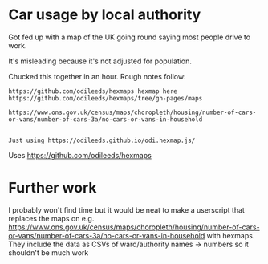 # Car usage by local authority

Got fed up with a map of the UK going round saying most people drive to work.

It's misleading because it's not adjusted for population.

Chucked this together in an hour. Rough notes follow:

```
https://github.com/odileeds/hexmaps hexmap here https://github.com/odileeds/hexmaps/tree/gh-pages/maps

https://www.ons.gov.uk/census/maps/choropleth/housing/number-of-cars-or-vans/number-of-cars-3a/no-cars-or-vans-in-household


Just using https://odileeds.github.io/odi.hexmap.js/
```

Uses https://github.com/odileeds/hexmaps

# Further work

I probably won't find time but it would be neat to make a userscript that replaces the maps on e.g. https://www.ons.gov.uk/census/maps/choropleth/housing/number-of-cars-or-vans/number-of-cars-3a/no-cars-or-vans-in-household with hexmaps. They include the data as CSVs of ward/authority names -> numbers so it shouldn't be much work
